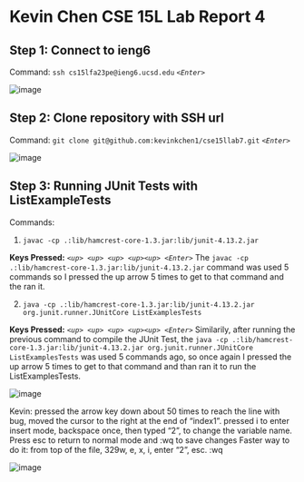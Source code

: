 # Kevin Chen CSE 15L Lab Report 4

## Step 1: Connect to ieng6

Command: `ssh cs15lfa23pe@ieng6.ucsd.edu` *`<Enter>`*


![image](https://github.com/kevinkchen1/cse15l-lab-reports/assets/108315438/2e59424e-ac9d-4752-abcc-7db540500a9c)


## Step 2: Clone repository with SSH url

Command: `git clone git@github.com:kevinkchen1/cse15llab7.git` *`<Enter>`*


![image](https://github.com/kevinkchen1/cse15l-lab-reports/assets/108315438/abf77b5a-449a-4b60-aca1-a83c358e1fe9)


## Step 3: Running JUnit Tests with ListExampleTests

Commands:
1. `javac -cp .:lib/hamcrest-core-1.3.jar:lib/junit-4.13.2.jar`

**Keys Pressed:** *`<up> <up> <up> <up><up> <Enter>`* The `javac -cp .:lib/hamcrest-core-1.3.jar:lib/junit-4.13.2.jar` command was used 5 commands so I pressed the up arrow 5 times to get to that command and the ran it.

2. `java -cp .:lib/hamcrest-core-1.3.jar:lib/junit-4.13.2.jar org.junit.runner.JUnitCore ListExamplesTests`
   
**Keys Pressed:** *`<up> <up> <up> <up><up> <Enter>`* Similarily, after running the previous command to compile the JUnit Test, the `java -cp .:lib/hamcrest-core-1.3.jar:lib/junit-4.13.2.jar org.junit.runner.JUnitCore ListExamplesTests` was used 5 commands ago, so once again I pressed the up arrow 5 times to get to that command and than ran it to run the ListExamplesTests.

   
![image](https://github.com/kevinkchen1/cse15l-lab-reports/assets/108315438/925f05be-c5a9-491e-83d2-41c64f960242)


Kevin: pressed the arrow key down about 50 times to reach the line with bug, moved the cursor to the right at the end of “index1”. pressed i to enter insert mode, backspace once, then typed “2”, to change the variable name. Press esc to return to normal mode and :wq to save changes
Faster way to do it: from top of the file, 329w, e, x, i, enter “2”, esc. :wq

![image](https://github.com/kevinkchen1/cse15l-lab-reports/assets/108315438/5dfc1daa-622a-4419-bc93-57443ec02b50)













